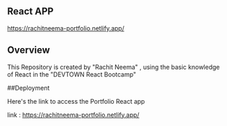 ## React APP
https://rachitneema-portfolio.netlify.app/


## Overview

This Repository is created by "Rachit Neema" , using the basic knowledge of React in the "DEVTOWN React Bootcamp" 

##Deployment

Here's the link to access the Portfolio React app

link : https://rachitneema-portfolio.netlify.app/





